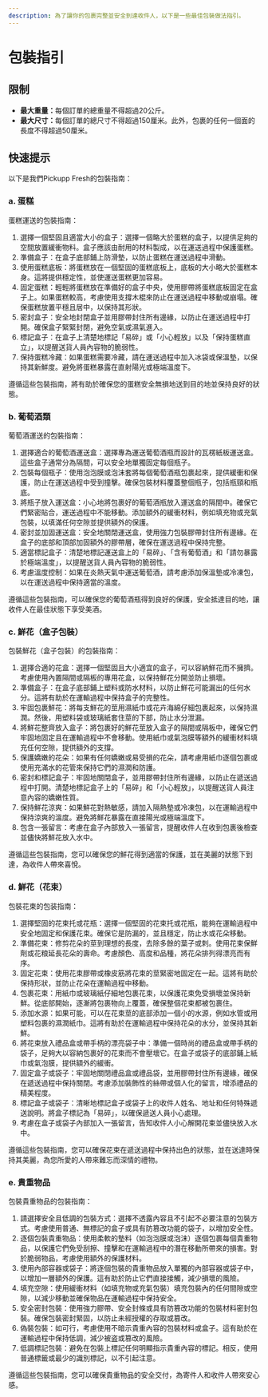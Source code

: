 ```yaml
---
description: 為了讓你的包裹完整並安全到達收件人，以下是一些最佳包裝做法指引。
---
```


# 包裝指引

## &#x20;限制

* **最大重量：**&#x6BCF;個訂單的總重量不得超過20公斤。&#x20;
* **最大尺寸：**&#x6BCF;個訂單的總尺寸不得超過150厘米。此外，包裹的任何一個面的長度不得超過50厘米。

## 快速提示

以下是我們Pickupp Fresh的包裝指南：

### a. 蛋糕

蛋糕運送的包裝指南：

1. 選擇一個堅固且適當大小的盒子：選擇一個略大於蛋糕的盒子，以提供足夠的空間放置緩衝物料。盒子應該由耐用的材料製成，以在運送過程中保護蛋糕。
2. 準備盒子：在盒子底部鋪上防滑墊，以防止蛋糕在運送過程中滑動。
3. 使用蛋糕底板：將蛋糕放在一個堅固的蛋糕底板上，底板的大小略大於蛋糕本身。這將提供穩定性，並使運送蛋糕更加容易。
4. 固定蛋糕：輕輕將蛋糕放在準備好的盒子中央，使用膠帶將蛋糕底板固定在盒子上。如果蛋糕較高，考慮使用支撐木棍來防止在運送過程中移動或崩塌。確保蛋糕放置平穩且居中，以保持其形狀。
5. 密封盒子：安全地封閉盒子並用膠帶封住所有邊緣，以防止在運送過程中打開。確保盒子緊緊封閉，避免空氣或濕氣進入。
6. 標記盒子：在盒子上清楚地標記「易碎」或「小心輕放」以及「保持蛋糕直立」，以提醒送貨人員內容物的脆弱性。
7. 保持蛋糕冷藏：如果蛋糕需要冷藏，請在運送過程中加入冰袋或保溫墊，以保持其新鮮度。避免將蛋糕暴露在直射陽光或極端溫度下。

遵循這些包裝指南，將有助於確保您的蛋糕安全無損地送到目的地並保持良好的狀態。

### b. 葡萄酒類

葡萄酒運送的包裝指南：

1. 選擇適合的葡萄酒運送盒：選擇專為運送葡萄酒瓶而設計的瓦楞紙板運送盒。這些盒子通常分為隔間，可以安全地單獨固定每個瓶子。
2. 包裝每個瓶子：使用泡泡膜或泡沫套將每個葡萄酒瓶包裹起來，提供緩衝和保護，防止在運送過程中受到撞擊。確保包裝材料覆蓋整個瓶子，包括瓶頸和瓶底。
3. 將瓶子放入運送盒：小心地將包裹好的葡萄酒瓶放入運送盒的隔間中。確保它們緊密貼合，運送過程中不能移動。添加額外的緩衝材料，例如填充物或充氣包裝，以填滿任何空隙並提供額外的保護。
4. 密封並加固運送盒：安全地關閉運送盒，使用強力包裝膠帶封住所有邊緣。在盒子的底部和頂部加固額外的膠帶層，確保在運送過程中保持完整。
5. 適當標記盒子：清楚地標記運送盒上的「易碎」、「含有葡萄酒」和「請勿暴露於極端溫度」，以提醒送貨人員內容物的脆弱性。
6. 考慮溫度控制：如果在炎熱天氣中運送葡萄酒，請考慮添加保溫墊或冷凍包，以在運送過程中保持適當的溫度。

遵循這些包裝指南，可以確保您的葡萄酒瓶得到良好的保護，安全抵達目的地，讓收件人在最佳狀態下享受美酒。

### c. 鮮花（盒子包裝）

包裝鮮花（盒子包裝）的包裝指南：

1. 選擇合適的花盒：選擇一個堅固且大小適宜的盒子，可以容納鮮花而不擁擠。考慮使用內置隔間或隔板的專用花盒，以保持鮮花分開並防止損壞。
2. 準備盒子：在盒子底部鋪上塑料或防水材料，以防止鮮花可能漏出的任何水分。這將有助於在運輸過程中保持盒子的完整性。
3. 牢固包裹鮮花：將每支鮮花的莖用濕紙巾或花卉海綿仔細包裹起來，以保持濕潤。然後，用塑料袋或玻璃紙套住莖的下部，防止水分泄漏。
4. 將鮮花整齊放入盒子：將包裹好的鮮花莖放入盒子的隔間或隔板中，確保它們牢固地固定且在運輸過程中不會移動。使用紙巾或氣泡膜等額外的緩衝材料填充任何空隙，提供額外的支撐。
5. 保護嬌嫩的花朵：如果有任何嬌嫩或易受損的花朵，請考慮用紙巾逐個包裹或使用充滿水的花管來保持它們的濕潤和防護。
6. 密封和標記盒子：牢固地關閉盒子，並用膠帶封住所有邊緣，以防止在遞送過程中打開。清楚地標記盒子上的「易碎」和「小心輕放」，以提醒送貨人員注意內容的嬌嫩性質。
7. 保持鮮花涼爽：如果鮮花對熱敏感，請加入隔熱墊或冷凍包，以在運輸過程中保持涼爽的溫度。避免將鮮花暴露在直接陽光或極端溫度下。
8. 包含一張留言：考慮在盒子內部放入一張留言，提醒收件人在收到包裹後檢查並儘快將鮮花放入水中。

遵循這些包裝指南，您可以確保您的鮮花得到適當的保護，並在美麗的狀態下到達，為收件人帶來喜悅。

### d. 鮮花（花束）

包裝花束的包装指南：

1. 選擇堅固的花束托或花瓶：選擇一個堅固的花束托或花瓶，能夠在運輸過程中安全地固定和保護花束。確保它是防漏的，並且穩定，防止水或花朵移動。
2. 準備花束：修剪花朵的莖到理想的長度，去除多餘的葉子或刺。使用花束保鮮劑或花粮延長花朵的壽命。考慮顏色、高度和品種，將花朵排列得漂亮而有序。
3. 固定花束：使用花束膠帶或橡皮筋將花束的莖緊密地固定在一起。這將有助於保持形狀，並防止花朵在運輸過程中移動。
4. 包裹花束：用紙巾或玻璃紙仔細地包裹花束，以保護花束免受損壞並保持新鮮。從底部開始，逐漸將包裹物向上覆蓋，確保整個花束都被包裹住。
5. 添加水源：如果可能，可以在花束莖的底部添加一個小的水源，例如水管或用塑料包裹的濕潤紙巾。這將有助於在運輸過程中保持花朵的水分，並保持其新鮮。
6. 將花束放入禮品盒或帶手柄的漂亮袋子中：準備一個時尚的禮品盒或帶手柄的袋子，足夠大以容納包裹好的花束而不會壓壞它。在盒子或袋子的底部鋪上紙巾或氣泡膜，提供額外的緩衝。
7. 固定盒子或袋子：牢固地關閉禮品盒或禮品袋，並用膠帶封住所有邊緣，確保在遞送過程中保持關閉。考慮添加裝飾性的絲帶或個人化的留言，增添禮品的精美程度。
8. 標記盒子或袋子：清晰地標記盒子或袋子上的收件人姓名、地址和任何特殊遞送說明。將盒子標記為「易碎」，以確保遞送人員小心處理。
9. 考慮在盒子或袋子內部加入一張留言，告知收件人小心解開花束並儘快放入水中。

遵循這些包裝指南，您可以確保花束在遞送過程中保持出色的狀態，並在送達時保持其美麗，為您所愛的人帶來難忘而深情的禮物。

### e. 貴重物品

包裝貴重物品的包裝指南：

1. 請選擇安全且低調的包裝方式：選擇不透露內容且不引起不必要注意的包裝方式。考慮使用普通、無標記的盒子或具有防篡改功能的袋子，以增加安全性。&#x20;
2. 逐個包裝貴重物品：使用柔軟的墊料（如泡泡膜或泡沫）逐個包裹每個貴重物品，以保護它們免受刮擦、撞擊和在運輸過程中的潛在移動所帶來的損害。對於脆弱物品，考慮使用額外的保護材料。&#x20;
3. 使用內部容器或袋子：將逐個包裝的貴重物品放入單獨的內部容器或袋子中，以增加一層額外的保護。這有助於防止它們直接接觸，減少損壞的風險。&#x20;
4. 填充空隙：使用緩衝材料（如填充物或充氣包裝）填充包裝內的任何間隙或空隙，以減少移動並確保物品在運輸過程中保持安全。&#x20;
5. 安全密封包裝：使用強力膠帶、安全封條或具有防篡改功能的包裝材料密封包裝。確保包裝密封緊固，以防止未經授權的存取或篡改。&#x20;
6. 偽裝包裝：如可行，考慮使用不暗示貴重內容的包裝材料或盒子。這有助於在運輸過程中保持低調，減少被盗或篡改的風險。&#x20;
7. 低調標記包裝：避免在包裝上標記任何明顯指示貴重內容的標記。相反，使用普通標籤或最少的識別標記，以不引起注意。&#x20;

遵循這些包裝指南，您可以確保貴重物品的安全交付，為寄件人和收件人帶來安心感。

